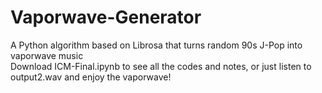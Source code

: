 # Vaporwave-Generator
A Python algorithm based on Librosa that turns random 90s J-Pop into vaporwave music  
Download ICM-Final.ipynb to see all the codes and notes, or just listen to output2.wav and enjoy the vaporwave!
